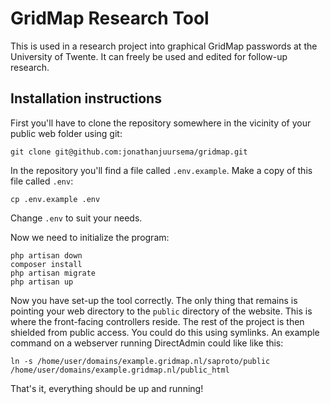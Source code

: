 # GridMap Research Tool

This is used in a research project into graphical GridMap passwords at the University of Twente. It can freely be used and edited for follow-up research.

## Installation instructions

First you'll have to clone the repository somewhere in the vicinity of your public web folder using git:

```
git clone git@github.com:jonathanjuursema/gridmap.git
```

In the repository you'll find a file called `.env.example`. Make a copy of this file called `.env`:

```
cp .env.example .env
```

Change `.env` to suit your needs.

Now we need to initialize the program:

```
php artisan down
composer install
php artisan migrate
php artisan up
```

Now you have set-up the tool correctly. The only thing that remains is pointing your web directory to the `public` directory of the website. This is where the front-facing controllers reside. The rest of the project is then shielded from public access. You could do this using symlinks. An example command on a webserver running DirectAdmin could like like this:

```
ln -s /home/user/domains/example.gridmap.nl/saproto/public /home/user/domains/example.gridmap.nl/public_html
```

That's it, everything should be up and running!
